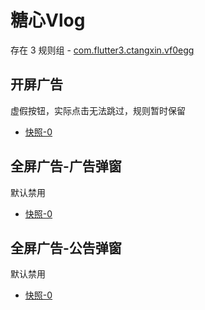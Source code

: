 # 糖心Vlog

存在 3 规则组 - [com.flutter3.ctangxin.vf0egg](/src/apps/com.flutter3.ctangxin.vf0egg.ts)

## 开屏广告

虚假按钮，实际点击无法跳过，规则暂时保留

- [快照-0](https://i.gkd.li/i/12836857)

## 全屏广告-广告弹窗

默认禁用

- [快照-0](https://i.gkd.li/i/12836891)

## 全屏广告-公告弹窗

默认禁用

- [快照-0](https://i.gkd.li/i/12836854)

